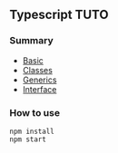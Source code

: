 ## Typescript TUTO

### Summary
* [Basic](https://github.com/ghoul007/Typescript-tuto/blob/master/src/type/basic.ts)
* [Classes](https://github.com/ghoul007/Typescript-tuto/blob/master/src/classes/basic.ts)
* [Generics](https://github.com/ghoul007/Typescript-tuto/blob/master/src/generic/index.ts)
* [Interface](https://github.com/ghoul007/Typescript-tuto/blob/master/src/interface/index.ts)

### How to use

```
npm install
npm start
```